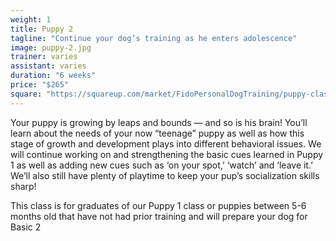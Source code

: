 ```yaml
---
weight: 1
title: Puppy 2
tagline: "Continue your dog’s training as he enters adolescence"
image: puppy-2.jpg
trainer: varies
assistant: varies
duration: "6 weeks"
price: "$265"
square: "https://squareup.com/market/FidoPersonalDogTraining/puppy-class-web"
---
```


Your puppy is growing by leaps and bounds — and so is his brain! You’ll learn about 
the needs of your now “teenage” puppy as well as how this stage of growth and 
development plays into different behavioral issues. We will continue working on 
and strengthening the basic cues learned in Puppy 1 as well as adding new cues 
such as ‘on your spot,’ ‘watch’ and ‘leave it.’ We’ll also still have plenty of 
playtime to keep your pup’s socialization skills sharp!

This class is for graduates of our Puppy 1 class or puppies between 5-6 months old that have not had prior training and will 
prepare your dog for Basic 2
